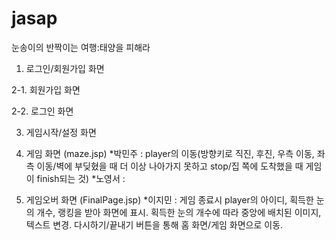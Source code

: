 # jasap
 눈송이의 반짝이는 여행:태양을 피해라


1. 로그인/회원가입 화면


2-1. 회원가입 화면


2-2. 로그인 화면


3. 게임시작/설정 화면


4. 게임 화면 (maze.jsp)
*박민주 : player의 이동(방향키로 직진, 후진, 우측 이동, 좌측 이동/벽에 부딪혔을 때 더 이상 나아가지 못하고 stop/집 쪽에 도착했을 때 게임이 finish되는 것)
*노영서 : 

5. 게임오버 화면 (FinalPage.jsp)
*이지민 : 게임 종료시 player의 아이디, 획득한 눈의 개수, 랭킹을 받아 화면에 표시. 획득한 눈의 개수에 따라 중앙에 배치된 이미지, 텍스트 변경. 다시하기/끝내기 버튼을 통해 홈 화면/게임 화면으로 이동.
